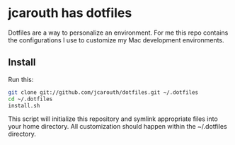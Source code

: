 # jcarouth has dotfiles

Dotfiles are a way to personalize an environment. For me this repo contains the
configurations I use to customize my Mac development environments.

## Install

Run this:

```sh
git clone git://github.com/jcarouth/dotfiles.git ~/.dotfiles
cd ~/.dotfiles
install.sh
```

This script will initialize this repository and symlink appropriate files into
your home directory. All customization should happen within the ~/.dotfiles
directory.
